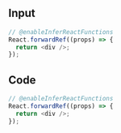 
## Input

```javascript
// @enableInferReactFunctions
React.forwardRef((props) => {
  return <div />;
});

```

## Code

```javascript
// @enableInferReactFunctions
React.forwardRef((props) => {
  return <div />;
});

```
      